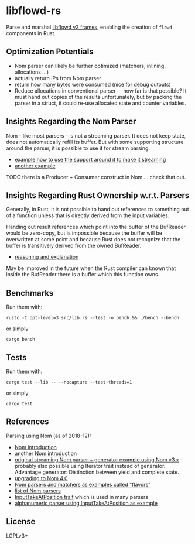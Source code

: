 # libflowd-rs

Parse and marshal [libflowd v2 frames](https://github.com/ERnsTL/flowd), enabling the creation of ```flowd``` components in Rust.


## Optimization Potentials

* Nom parser can likely be further optimized (matchers, inlining, allocations ...)
* actually return IPs from Nom parser
* return how many bytes were consumed (nice for debug outputs)
* Reduce allocations in conventional parser -- how far is that possible?
	  It must hand out copies of the results unfortunately, but by packing the parser in a struct, it could re-use allocated state and counter variables.


## Insights Regarding the Nom Parser

Nom - like most parsers - is not a streaming parser. It does not keep state, does not automatically refill its buffer. But with some supporting structure around the parser, it is possible to use it for stream parsing.

* [example how to use the support around it to make it streaming](https://github.com/Geal/generator_nom)
* [another example](https://stackoverflow.com/questions/46876879/how-do-i-create-a-streaming-parser-in-nom)

TODO there is a Producer + Consumer construct in Nom ... check that out.


## Insights Regarding Rust Ownership w.r.t. Parsers

Generally, in Rust, it is not possible to hand out references to something out of a function unless that is directly derived from the input variables.

Handing out result references which point into the buffer of the BufReader would be zero-copy, but is impossible because the buffer will be overwritten at some point and because Rust does not recognize that the buffer is transitively derived from the owned BufReader.

* [reasoning and explanation](https://stackoverflow.com/questions/35664419/how-do-i-duplicate-a-u8-slice)

May be improved in the future when the Rust compiler can known that inside the BufReader there is a buffer which this function owns.


## Benchmarks

Run them with:

```
rustc -C opt-level=3 src/lib.rs --test -o bench && ./bench --bench
```

or simply

```
cargo bench
```


## Tests

Run them with:

```
cargo test --lib -- --nocapture --test-threads=1
```

or simply

```
cargo test
```


## References

Parsing using Nom (as of 2018-12):

* [Nom introduction](https://stevedonovan.github.io/rust-gentle-intro/nom-intro.html)
* [another Nom introduction](http://siciarz.net/24-days-rust-nom-part-1/)
* [original streaming Nom parser + generator example using Nom v3.x](https://github.com/Geal/generator_nom/blob/master/src/main.rs) - probably also possible using Iterator trait instead of generator. Advantage generator: Distinction between yield and complete state.
* [upgrading to Nom 4.0](https://github.com/Geal/nom/blob/master/doc/upgrading_to_nom_4.md)
* [Nom parsers and matchers as examples called "flavors"](https://github.com/rust-av/flavors/blob/master/src/parser.rs)
* [list of Nom parsers](https://github.com/Geal/nom/blob/master/doc/choosing_a_combinator.md)
* [InputTakeAtPosition trait](https://github.com/Geal/nom/blob/a88a6f8d3fe3cf41ef682bbfec1fd72f08edcf95/src/traits.rs#L499) which is used in many parsers
* [alphanumeric parser using InputTakeAtPosition as example](https://github.com/Geal/snack/blob/415a689bcdd6b0a3a4d61365237bee9c45dd2f91/src/nom.rs#L186)


## License

LGPLv3+
